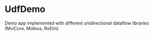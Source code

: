 # UdfDemo
 Demo app implemented with different unidirectional dataflow libraries (MviCore, Mobius, RxElm)
